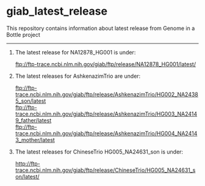 # giab_latest_release
This repository contains information about latest release from Genome in a Bottle project 
********************************************************************************

1. The latest release for NA12878_HG001 is under:

   ftp://ftp-trace.ncbi.nlm.nih.gov/giab/ftp/release/NA12878_HG001/latest/


2. The latest releases for AshkenazimTrio are under:

   ftp://ftp-trace.ncbi.nlm.nih.gov/giab/ftp/release/AshkenazimTrio/HG002_NA24385_son/latest <br />
   ftp://ftp-trace.ncbi.nlm.nih.gov/giab/ftp/release/AshkenazimTrio/HG003_NA24149_father/latest <br />
   ftp://ftp-trace.ncbi.nlm.nih.gov/giab/ftp/release/AshkenazimTrio/HG004_NA24143_mother/latest <br />


3. The latest releases for ChineseTrio HG005_NA24631_son is under: 

   http://ftp-trace.ncbi.nlm.nih.gov/giab/ftp/release/ChineseTrio/HG005_NA24631_son/latest/
